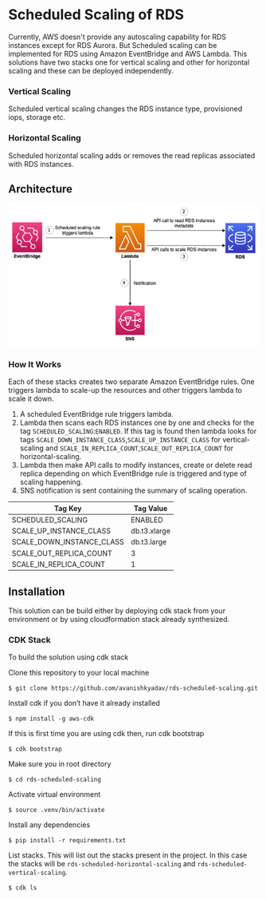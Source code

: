 
# Scheduled Scaling of RDS

Currently, AWS doesn't provide any autoscaling capability for RDS instances except for RDS Aurora. But Scheduled scaling can be implemented for RDS using Amazon EventBridge and AWS Lambda. This solutions have two stacks one for vertical scaling and other for horizontal scaling and these can be deployed independently. 

### Vertical Scaling 
Scheduled vertical scaling changes the RDS instance type, provisioned iops, storage etc. 

### Horizontal Scaling 
Scheduled horizontal scaling adds or removes the read replicas associated with RDS instances.

## Architecture
![Architecture Diagram](architecture/rds-scheduled-scaling.png)

### How It Works
Each of these stacks creates two separate Amazon EventBridge rules. One triggers lambda to scale-up the resources and other triggers lambda to scale it down.

1. A scheduled EventBridge rule triggers lambda.
2. Lambda then scans each RDS instances one by one and checks for the tag `SCHEDULED_SCALING`:`ENABLED`. If this tag is found then lambda looks for tags `SCALE_DOWN_INSTANCE_CLASS`,`SCALE_UP_INSTANCE_CLASS` for vertical-scaling and `SCALE_IN_REPLICA_COUNT`,`SCALE_OUT_REPLICA_COUNT` for horizontal-scaling.
3. Lambda then make API calls to modify instances, create or delete read replica depending on which EventBridge rule is triggered and type of scaling happening.
4. SNS notification is sent containing the summary of scaling operation.

| Tag Key | Tag Value |
| ----------- | ----------- |
| SCHEDULED_SCALING |	ENABLED |
| SCALE_UP_INSTANCE_CLASS | db.t3.xlarge |
| SCALE_DOWN_INSTANCE_CLASS | db.t3.large |
| SCALE_OUT_REPLICA_COUNT | 3 |
| SCALE_IN_REPLICA_COUNT | 1 |


## Installation
This solution can be build either by deploying cdk stack from your environment or by using cloudformation stack already synthesized.

### CDK Stack
To build the solution using cdk stack

Clone this repository to your local machine

```
$ git clone https://github.com/avanishkyadav/rds-scheduled-scaling.git
```
   
Install cdk if you don’t have it already installed

```
$ npm install -g aws-cdk
```

If this is first time you are using cdk then, run cdk bootstrap

```
$ cdk bootstrap
```

Make sure you in root directory

```
$ cd rds-scheduled-scaling
```
   
Activate virtual environment

```
$ source .venv/bin/activate
```

Install any dependencies

```
$ pip install -r requirements.txt
```

List stacks. This will list out the stacks present in the project. In this case the stacks will be `rds-scheduled-horizontal-scaling` and `rds-scheduled-vertical-scaling`.

```
$ cdk ls
```
